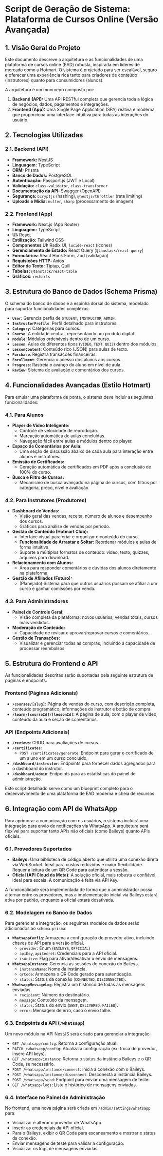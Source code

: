 # Script de Geração de Sistema: Plataforma de Cursos Online (Versão Avançada)

## 1. Visão Geral do Projeto

Este documento descreve a arquitetura e as funcionalidades de uma plataforma de cursos online (EAD) robusta, inspirada em líderes de mercado como a Hotmart. O sistema é projetado para ser escalável, seguro e oferecer uma experiência rica tanto para criadores de conteúdo (instrutores) quanto para consumidores (alunos).

A arquitetura é um monorepo composto por:
1.  **Backend (API):** Uma API RESTful completa que gerencia toda a lógica de negócios, dados, pagamentos e integrações.
2.  **Frontend (App):** Uma Single Page Application (SPA) reativa e moderna que proporciona uma interface intuitiva para todas as interações do usuário.

## 2. Tecnologias Utilizadas

### 2.1. Backend (API)

-   **Framework:** NestJS
-   **Linguagem:** TypeScript
-   **ORM:** Prisma
-   **Banco de Dados:** PostgreSQL
-   **Autenticação:** Passport.js (JWT e Local)
-   **Validação:** `class-validator`, `class-transformer`
-   **Documentação da API:** Swagger (OpenAPI)
-   **Segurança:** `bcryptjs` (hashing), `@nestjs/throttler` (rate limiting)
-   **Uploads e Mídia:** `multer`, `sharp` (processamento de imagem)

### 2.2. Frontend (App)

-   **Framework:** Next.js (App Router)
-   **Linguagem:** TypeScript
-   **UI:** React
-   **Estilização:** Tailwind CSS
-   **Componentes UI:** Radix UI, `lucide-react` (ícones)
-   **Gerenciamento de Estado:** React Query (`@tanstack/react-query`)
-   **Formulários:** React Hook Form, Zod (validação)
-   **Requisições HTTP:** Axios
-   **Editor de Texto:** Tiptap, Quill
-   **Tabelas:** `@tanstack/react-table`
-   **Gráficos:** `recharts`

## 3. Estrutura do Banco de Dados (Schema Prisma)

O schema do banco de dados é a espinha dorsal do sistema, modelado para suportar funcionalidades complexas:

-   **`User`**: Gerencia perfis de `STUDENT`, `INSTRUCTOR`, `ADMIN`.
-   **`InstructorProfile`**: Perfil detalhado para instrutores.
-   **`Category`**: Categorias para cursos.
-   **`Course`**: A entidade central, representando um produto digital.
-   **`Module`**: Módulos ordenáveis dentro de um curso.
-   **`Lesson`**: Aulas de diferentes tipos (`VIDEO`, `TEXT`, `QUIZ`) dentro dos módulos.
-   **`LessonContent`**: Conteúdo rico (JSON) para aulas de texto.
-   **`Purchase`**: Registra transações financeiras.
-   **`Enrollment`**: Gerencia o acesso dos alunos aos cursos.
-   **`Progress`**: Rastreia o avanço do aluno em nível de aula.
-   **`Review`**: Sistema de avaliação e comentários dos cursos.

## 4. Funcionalidades Avançadas (Estilo Hotmart)

Para emular uma plataforma de ponta, o sistema deve incluir as seguintes funcionalidades:

### 4.1. Para Alunos

-   **Player de Vídeo Inteligente:**
    -   Controle de velocidade de reprodução.
    -   Marcação automática de aulas concluídas.
    -   Navegação fácil entre aulas e módulos dentro do player.
-   **Espaço de Comentários por Aula:**
    -   Uma seção de discussão abaixo de cada aula para interação entre alunos e instrutores.
-   **Emissão de Certificados:**
    -   Geração automática de certificados em PDF após a conclusão de 100% do curso.
-   **Busca e Filtro de Cursos:**
    -   Mecanismo de busca avançado na página de cursos, com filtros por categoria, preço, nível e avaliação.

### 4.2. Para Instrutores (Produtores)

-   **Dashboard de Vendas:**
    -   Visão geral das vendas, receita, número de alunos e desempenho dos cursos.
    -   Gráficos para análise de vendas por período.
-   **Gestão de Conteúdo (Hotmart Club):**
    -   Interface visual para criar e organizar o conteúdo do curso.
    -   **Funcionalidade de Arrastar e Soltar:** Reordenar módulos e aulas de forma intuitiva.
    -   Suporte a múltiplos formatos de conteúdo: vídeo, texto, quizzes, arquivos para download.
-   **Relacionamento com Alunos:**
    -   Área para responder comentários e dúvidas dos alunos diretamente na plataforma.
-   **Gestão de Afiliados (Futuro):**
    -   (Planejado) Sistema para que outros usuários possam se afiliar a um curso e ganhar comissões por venda.

### 4.3. Para Administradores

-   **Painel de Controle Geral:**
    -   Visão completa da plataforma: novos usuários, vendas totais, cursos mais vendidos.
-   **Moderação de Conteúdo:**
    -   Capacidade de revisar e aprovar/reprovar cursos e comentários.
-   **Gestão de Transações:**
    -   Visualizar e gerenciar todas as compras, incluindo a capacidade de processar reembolsos.

## 5. Estrutura do Frontend e API

As funcionalidades descritas serão suportadas pela seguinte estrutura de páginas e endpoints:

### Frontend (Páginas Adicionais)
-   **`/courses/[slug]`**: Página de vendas do curso, com descrição completa, conteúdo programático, informações do instrutor e botão de compra.
-   **`/learn/[courseId]/[lessonId]`**: A página de aula, com o player de vídeo, conteúdo da aula e seção de comentários.

### API (Endpoints Adicionais)
-   **`/reviews`**: CRUD para avaliações de cursos.
-   **`/certificates`**:
    -   `POST /certificates/generate`: Endpoint para gerar o certificado de um aluno em um curso concluído.
-   **`/dashboard/instructor`**: Endpoints para fornecer dados agregados para o dashboard do instrutor.
-   **`/dashboard/admin`**: Endpoints para as estatísticas do painel de administração.

Este script detalhado serve como um blueprint completo para o desenvolvimento de uma plataforma de EAD moderna e cheia de recursos.
## 6. Integração com API de WhatsApp

Para aprimorar a comunicação com os usuários, o sistema incluirá uma integração para envio de notificações via WhatsApp. A arquitetura será flexível para suportar tanto APIs não oficiais (como Baileys) quanto APIs oficiais.

### 6.1. Provedores Suportados

-   **Baileys:** Uma biblioteca de código aberto que utiliza uma conexão direta via WebSocket. Ideal para custos reduzidos e maior flexibilidade. Requer a leitura de um QR Code para autenticar a sessão.
-   **Oficial (API Cloud da Meta):** A solução oficial, mais robusta e confiável, ideal para escala. A comunicação é feita via API Key.

A funcionalidade será implementada de forma que o administrador possa alternar entre os provedores, mas a implementação inicial via Baileys estará ativa por padrão, enquanto a oficial estará desativada.

### 6.2. Modelagem no Banco de Dados

Para gerenciar a integração, os seguintes modelos de dados serão adicionados ao `schema.prisma`:

-   **`WhatsappConfig`**: Armazena a configuração do provedor ativo, incluindo chaves de API para a versão oficial.
    -   `provider`: Enum (`BAILEYS`, `OFFICIAL`)
    -   `apiKey`, `apiSecret`: Credenciais para a API oficial.
    -   `isActive`: Flag para ativar/desativar o envio de mensagens.
-   **`WhatsappInstance`**: Gerencia as sessões de conexão do Baileys.
    -   `instanceName`: Nome da instância.
    -   `qrCode`: Armazena o QR Code gerado para autenticação.
    -   `status`: Status da conexão (`CONNECTED`, `DISCONNECTED`).
-   **`WhatsappMessageLog`**: Registra um histórico de todas as mensagens enviadas.
    -   `recipient`: Número do destinatário.
    -   `message`: Conteúdo da mensagem.
    -   `status`: Status do envio (`SENT`, `DELIVERED`, `FAILED`).
    -   `error`: Mensagem de erro, caso o envio falhe.

### 6.3. Endpoints da API (`/whatsapp`)

Um novo módulo na API NestJS será criado para gerenciar a integração:

-   `GET /whatsapp/config`: Retorna a configuração atual.
-   `PATCH /whatsapp/config`: Atualiza a configuração (ex: troca de provedor, insere API keys).
-   `GET /whatsapp/instance`: Retorna o status da instância Baileys e o QR Code, se necessário.
-   `POST /whatsapp/instance/connect`: Inicia a conexão com o Baileys.
-   `POST /whatsapp/instance/disconnect`: Desconecta a instância Baileys.
-   `POST /whatsapp/send`: Endpoint para enviar uma mensagem de teste.
-   `GET /whatsapp/logs`: Lista o histórico de mensagens enviadas.

### 6.4. Interface no Painel de Administração

No frontend, uma nova página será criada em `/admin/settings/whatsapp` para:
-   Visualizar e alterar o provedor de WhatsApp.
-   Inserir as credenciais da API oficial.
-   Para o Baileys, exibir o QR Code para escaneamento e mostrar o status da conexão.
-   Enviar mensagens de teste para validar a configuração.
-   Visualizar os logs de mensagens enviadas.